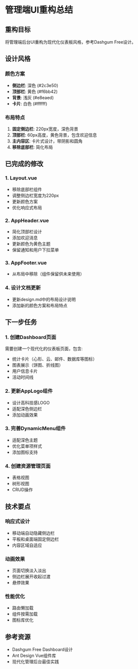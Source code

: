 # 管理端UI重构总结

## 重构目标

将管理端后台UI重构为现代化仪表板风格，参考Dashgum Free设计。

## 设计风格

### 颜色方案

- **侧边栏**: 深色 (#2c3e50)
- **顶部栏**: 黄色 (#f6bb42)
- **背景**: 浅灰 (#e8eaed)
- **卡片**: 白色 (#ffffff)

### 布局特点

1. **固定侧边栏**: 220px宽度，深色背景
2. **顶部栏**: 60px高度，黄色背景，包含欢迎信息
3. **主内容区**: 卡片式设计，带阴影和圆角
4. **移除底部栏**: 简化布局

## 已完成的修改

### 1. Layout.vue

- 移除底部栏组件
- 调整侧边栏宽度为220px
- 更新颜色方案
- 优化响应式布局

### 2. AppHeader.vue

- 简化顶部栏设计
- 添加欢迎消息
- 更新颜色为黄色主题
- 保留通知和用户下拉菜单

### 3. AppFooter.vue

- 从布局中移除（组件保留供未来使用）

### 4. 设计文档更新

- 更新design.md中的布局设计说明
- 添加新的颜色方案和布局特点

## 下一步任务

### 1. 创建Dashboard页面

需要创建一个现代化的仪表板页面，包含:

- 统计卡片（心形、云、邮件、数据库等图标）
- 图表展示（饼图、折线图）
- 用户信息卡片
- 活动时间线

### 2. 更新AppLogo组件

- 设计高科技感LOGO
- 适配深色侧边栏
- 添加动画效果

### 3. 完善DynamicMenu组件

- 适配深色主题
- 优化菜单项样式
- 添加图标支持

### 4. 创建资源管理页面

- 表格视图
- 树形视图
- CRUD操作

## 技术要点

### 响应式设计

- 移动端自动隐藏侧边栏
- 平板和桌面端固定侧边栏
- 内容区域自适应

### 动画效果

- 页面切换淡入淡出
- 侧边栏展开收起过渡
- 悬停效果

### 性能优化

- 路由懒加载
- 组件按需加载
- 图标库优化

## 参考资源

- Dashgum Free Dashboard设计
- Ant Design Vue组件库
- 现代化管理后台最佳实践
